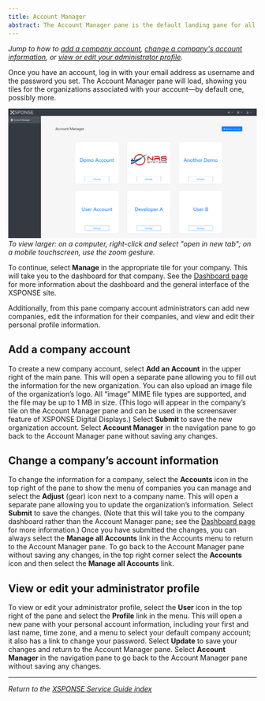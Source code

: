 ```yaml
---
title: Account Manager 
abstract: The Account Manager pane is the default landing pane for all users, and also allows company administrators to add a new company account, change a company's account information, and view or edit their administrator profile.
---
```

*Jump to how to [add a company account](account-manager.md#add-a-company-account), [change a company's account information](account-manager.md#change-a-companys-account-information), or [view or edit your administrator profile](account-manager.md#view-or-edit-your-administrator-profile).*

Once you have an account, log in with your email address as username and the password you set. The Account Manager pane will load, showing you tiles for the organizations associated with your account—by default one, possibly more. 

![account manager pane](account_manager.png)
_To view larger: on a computer, right-click and select "open in new tab"; on a mobile touchscreen, use the zoom gesture._
 
To continue, select **Manage** in the appropriate tile for your company. This will take you to the dashboard for that company. See the [Dashboard page](dashboard.md) for more information about the dashboard and the general interface of the XSPONSE site.

Additionally, from this pane company account administrators can add new companies, edit the information for their companies, and view and edit their personal profile information.

## Add a company account
To create a new company account, select **Add an Account** in the upper right of the main pane. This will open a separate pane allowing you to fill out the information for the new organization. You can also upload an image file of the organization’s logo. All “image” MIME file types are supported, and the file may be up to 1 MB in size. (This logo will appear in the company’s tile on the Account Manager pane and can be used in the screensaver feature of XSPONSE Digital Displays.) Select **Submit** to save the new organization account. Select **Account Manager** in the navigation pane to go back to the Account Manager pane without saving any changes.

## Change a company’s account information
To change the information for a company, select the **Accounts** icon in the top right of the pane to show the menu of companies you can manage and select the **Adjust** (gear) icon next to a company name. This will open a separate pane allowing you to update the organization’s information. Select **Submit** to save the changes. (Note that this will take you to the company dashboard rather than the Account Manager pane; see the [Dashboard page](dashboard.md) for more information.) Once you have submitted the changes, you can always select the **Manage all Accounts** link in the Accounts menu to return to the Account Manager pane. To go back to the Account Manager pane without saving any changes, in the top right corner select the **Accounts** icon and then select the **Manage all Accounts** link.

## View or edit your administrator profile
To view or edit your administrator profile, select the **User** icon in the top right of the pane and select the **Profile** link in the menu. This will open a new pane with your personal account information, including your first and last name, time zone, and a menu to select your default company account; it also has a link to change your password. Select **Update** to save your changes and return to the Account Manager pane. Select **Account Manager** in the navigation pane to go back to the Account Manager pane without saving any changes.

___
*Return to the [XSPONSE Service Guide index](index.md)*
